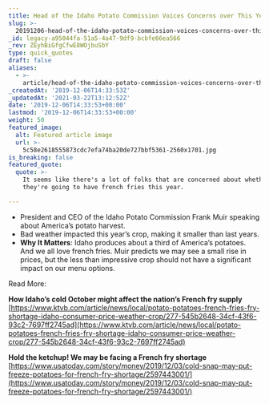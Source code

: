 ```yaml
---
title: Head of the Idaho Potato Commission Voices Concerns over This Year's Crop.
slug: >-
  20191206-head-of-the-idaho-potato-commission-voices-concerns-over-this-years-crop
_id: legacy-a95044fa-51a5-4a47-9df9-bcbfe66ea566
_rev: ZEyhBiGfgCfwE8WOjbuSbY
type: quick_quotes
draft: false
aliases:
  - >-
    article/head-of-the-idaho-potato-commission-voices-concerns-over-this-years-crop/
_createdAt: '2019-12-06T14:33:53Z'
_updatedAt: '2021-03-22T13:12:52Z'
date: '2019-12-06T14:33:53+00:00'
lastmod: '2019-12-06T14:33:53+00:00'
weight: 50
featured_image:
  alt: Featured article image
  url: >-
    5c58e2618555873cdc7efa74ba20de727bbf5361-2560x1701.jpg
is_breaking: false
featured_quote:
  quote: >-
    It seems like there's a lot of folks that are concerned about whether or not
    they're going to have french fries this year.

---
```

* President and CEO of the Idaho Potato Commission Frank Muir speaking about America’s potato harvest.
* Bad weather impacted this year’s crop, making it smaller than last years.
* **Why It Matters**: Idaho produces about a third of America’s potatoes. And we all love french fries. Muir predicts we may see a small rise in prices, but the less than impressive crop should not have a significant impact on our menu options.

Read More:

**How Idaho’s cold October might affect the nation’s French fry supply**  
[https://www.ktvb.com/article/news/local/potato-potatoes-french-fries-fry-shortage-idaho-consumer-price-weather-crop/277-545b2648-34cf-43f6-93c2-7697ff2745ad](https://www.ktvb.com/article/news/local/potato-potatoes-french-fries-fry-shortage-idaho-consumer-price-weather-crop/277-545b2648-34cf-43f6-93c2-7697ff2745ad)

**Hold the ketchup! We may be facing a French fry shortage**  
[https://www.usatoday.com/story/money/2019/12/03/cold-snap-may-put-freeze-potatoes-for-french-fry-shortage/2597443001/](https://www.usatoday.com/story/money/2019/12/03/cold-snap-may-put-freeze-potatoes-for-french-fry-shortage/2597443001/)